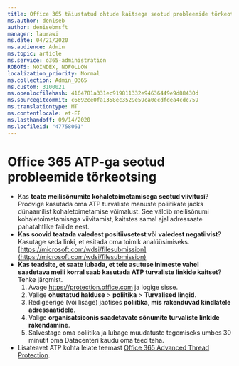 ```yaml
---
title: Office 365 täiustatud ohtude kaitsega seotud probleemide tõrkeotsing (ATP)
ms.author: deniseb
author: denisebmsft
manager: laurawi
ms.date: 04/21/2020
ms.audience: Admin
ms.topic: article
ms.service: o365-administration
ROBOTS: NOINDEX, NOFOLLOW
localization_priority: Normal
ms.collection: Admin_O365
ms.custom: 3100021
ms.openlocfilehash: 4164781a331ec919811332e94636449e9d88430d
ms.sourcegitcommit: c6692ce0fa1358ec3529e59ca0ecdfdea4cdc759
ms.translationtype: MT
ms.contentlocale: et-EE
ms.lasthandoff: 09/14/2020
ms.locfileid: "47758061"
---
```

# <a name="troubleshoot-issues-with-office-365-atp"></a>Office 365 ATP-ga seotud probleemide tõrkeotsing

- Kas **teate meilisõnumite kohaletoimetamisega seotud viivitusi**? Proovige kasutada oma ATP turvaliste manuste poliitikate jaoks dünaamilist kohaletoimetamise võimalust. See väldib meilisõnumi kohaletoimetamisega viivitamist, kaitstes samal ajal adressaate pahatahtlike failide eest.
- **Kas soovid teatada valedest positiivsetest või valedest negatiivist**? Kasutage seda linki, et esitada oma toimik analüüsimiseks. [https://microsoft.com/wdsi/filesubmission](https://microsoft.com/wdsi/filesubmission)
- **Kas teadsite, et saate lubada, et teie asutuse inimeste vahel saadetava meili korral saab kasutada ATP turvaliste linkide kaitset**? Tehke järgmist.
    1. Avage https://protection.office.com ja logige sisse.
    2. Valige **ohustatud halduse**  >  **poliitika**  >  **Turvalised lingid**.
    3. Redigeerige (või lisage) jaotises **poliitika, mis rakenduvad kindlatele adressaatidele**.
    4. Valige **organisatsioonis saadetavate sõnumite turvaliste linkide rakendamine**.
    5. Salvestage oma poliitika ja lubage muudatuste tegemiseks umbes 30 minutit oma Datacenteri kaudu oma teed teha.
- Lisateavet ATP kohta leiate teemast [Office 365 Advanced Thread Protection](https://docs.microsoft.com/microsoft-365/security/office-365-security/office-365-atp).